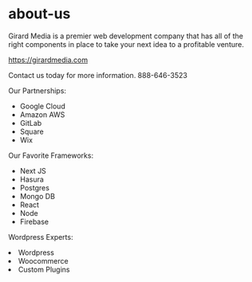 # about-us

Girard Media is a premier web development company that has all of the right components in place to take your next idea to a profitable venture.

https://girardmedia.com

Contact us today for more information. 888-646-3523

Our Partnerships:
<ul>
<li>Google Cloud<br>
<li>Amazon AWS<br>
<li>GitLab<br>
<li>Square<br>
<li>Wix<br>
</ul>

Our Favorite Frameworks:
<ul>
<li>Next JS<br>
<li>Hasura<br>
<li>Postgres<br>
<li>Mongo DB<br>
<li>React<br>
<li>Node<br>
<li>Firebase<br>
</ul>

Wordpress Experts:
<li>Wordpress<br>
<li>Woocommerce<br>
<li>Custom Plugins<br>
</ul>



